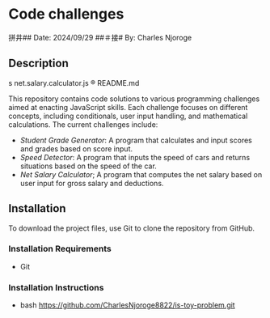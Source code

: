# Code challenges

拼井##
Date:
2024/09/29
##＃接#
By: Charles Njoroge
## Description
s net.salary.calculator.js
® README.md

This repository contains code solutions to various programming challenges aimed at enacting JavaScript skills. Each challenge focuses on different concepts, including conditionals, user input handling, and mathematical calculations.
The current challenges include:

- *Student Grade Generator*: A program that calculates and input scores and grades based on score input.
- *Speed Detector*: A program that inputs the speed of cars and returns situations based on the speed of the car.
- *Net Salary Calculator*; A program that computes the net salary based on user input for gross salary and deductions.
## Installation
To download the project files, use Git to clone the repository from GitHub.
### Installation Requirements
- Git
### Installation Instructions
* bash
https://github.com/CharlesNjoroge8822/is-toy-problem.git